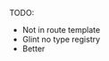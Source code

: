 TODO:

- Not in route template
- Glint no type registry
- Better <style> example?
- TypeScript examples?
- Not working in v2 addon (separate setup)

